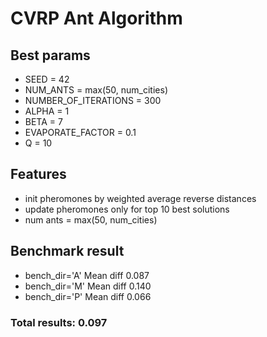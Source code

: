# CVRP Ant Algorithm

## Best params
- SEED = 42
- NUM_ANTS = max(50, num_cities)
- NUMBER_OF_ITERATIONS = 300
- ALPHA = 1
- BETA = 7
- EVAPORATE_FACTOR = 0.1
- Q = 10

## Features
- init pheromones by weighted average reverse distances
- update pheromones only for top 10 best solutions
- num ants = max(50, num_cities)

## Benchmark result

- bench_dir='A' Mean diff 0.087
- bench_dir='M' Mean diff 0.140
- bench_dir='P' Mean diff 0.066

### Total results: 0.097


